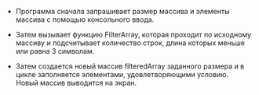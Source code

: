 + Программа сначала запрашивает размер массива и элементы массива с помощью консольного ввода.

+ Затем вызывает функцию FilterArray, которая проходит по исходному массиву и подсчитывает количество строк, длина которых меньше или равна 3 символам.

+ Затем создается новый массив filteredArray заданного размера и в цикле заполняется элементами, удовлетворяющими условию. Новый массив выводится на экран.